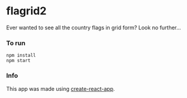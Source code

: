 # flagrid2
Ever wanted to see all the country flags in grid form? Look no further...

### To run
```
npm install
npm start
```

### Info
This app was made using [create-react-app](https://github.com/facebook/create-react-app).  

